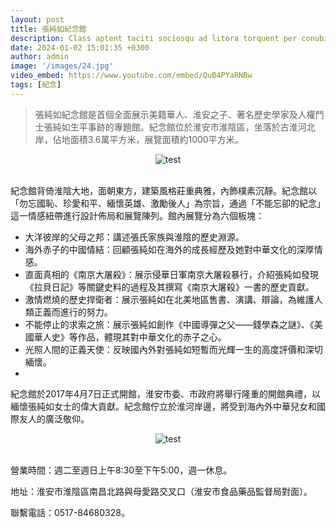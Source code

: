```yaml
---
layout: post
title: 張純如紀念館
description: Class aptent taciti sociosqu ad litora torquent per conubia nostra, per inceptos himenaeos. Curabitur sodales ligula in libero. Sed dignissim lacinia nunc. Curabitur tortor. Pellentesque nibh. Aenean quam. In scelerisque sem at dolor. Maecenas mattis convallis tristique.
date: 2024-01-02 15:01:35 +0300
author: admin
image: '/images/24.jpg'
video_embed: https://www.youtube.com/embed/QuB4PYaRNBw
tags: [紀念]
---
```

> 張純如紀念館是首個全面展示美籍華人、淮安之子、著名歷史學家及人權鬥士張純如生平事跡的專題館。紀念館位於淮安市淮陰區，坐落於古淮河北岸，佔地面積3.6萬平方米，展覽面積約1000平方米。

<center><img src="https://thatirischang.github.io/images/144.jpg" title="test"></center>
<br>

紀念館背倚淮陰大地，面朝東方，建築風格莊重典雅，內飾樸素沉靜。紀念館以「勿忘國恥、珍愛和平、緬懷英雄、激勵後人」為宗旨，通過「不能忘卻的紀念」這一情感紐帶進行設計佈局和展覽陳列。館內展覽分為六個板塊：

* 大洋彼岸的父母之邦：講述張氏家族與淮陰的歷史淵源。
* 海外赤子的中國情結：回顧張純如在海外的成長經歷及她對中華文化的深厚情感。
* 直面真相的《南京大屠殺》：展示侵華日軍南京大屠殺暴行，介紹張純如發現《拉貝日記》等關鍵史料的過程及其撰寫《南京大屠殺》一書的歷史貢獻。
* 激情燃燒的歷史捍衛者：展示張純如在北美地區售書、演講、辯論，為維護人類正義而進行的努力。
* 不能停止的求索之旅：展示張純如創作《中國導彈之父——錢學森之謎》、《美國華人史》等作品，體現其對中華文化的赤子之心。
* 光照人間的正義天使：反映國內外對張純如短暫而光輝一生的高度評價和深切緬懷。
* 
紀念館於2017年4月7日正式開館，淮安市委、市政府將舉行隆重的開館典禮，以緬懷張純如女士的偉大貢獻。紀念館佇立於淮河岸邊，將受到海內外中華兒女和國際友人的廣泛敬仰。

<center><img src="https://thatirischang.github.io/images/145.jpg" title="test"></center>
<br>

營業時間：週二至週日上午8:30至下午5:00，週一休息。

地址：淮安市淮陰區南昌北路與母愛路交叉口（淮安市食品藥品監督局對面）。

聯繫電話：0517-84680328。




